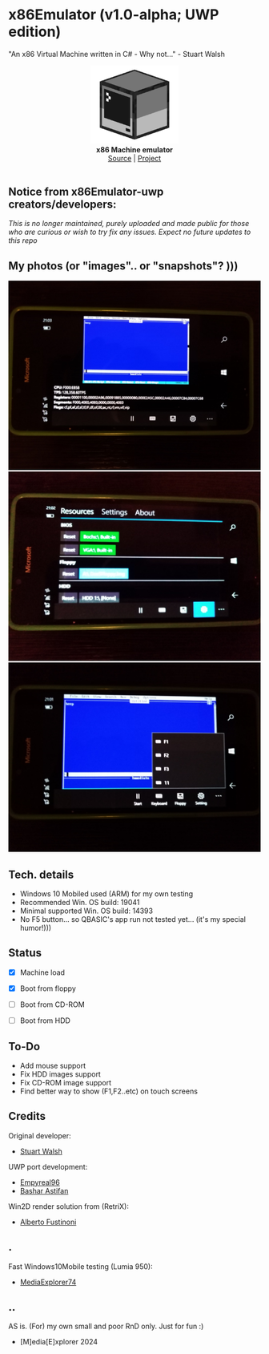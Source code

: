 # x86Emulator (v1.0-alpha; UWP edition)

"An x86 Virtual Machine written in C# - Why not..." - Stuart Walsh 

<p align="center">
  <img src="Images/logo.png" width="176"><br>
  <b>x86 Machine emulator</b><br/>
  <a href="./src">Source</a> |
  <a href="https://github.com/cryogen/VM86CS">Project</a> 
  <br/><br/>
</p>

## Notice from x86Emulator-uwp creators/developers: 
*This is no longer maintained, purely uploaded and made public for those who are curious or wish to try fix any issues. Expect no future updates to this repo*

## My photos (or "images".. or "snapshots"? )))

![](Images/shot1.png)
![](Images/shot2.png)
![](Images/shot3.png)

## Tech. details
- Windows 10 Mobiled used (ARM) for my own testing
- Recommended Win. OS build: 19041
- Minimal supported  Win. OS build: 14393
- No F5 button... so QBASIC's app run not tested yet... (it's my special humor!)))


## Status

- [x] Machine load
- [x] Boot from floppy
- [ ] Boot from CD-ROM
- [ ] Boot from HDD


## To-Do

- Add mouse support
- Fix HDD images support
- Fix CD-ROM image support
- Find better way to show (F1,F2..etc) on touch screens


## Credits

Original developer:

- [Stuart Walsh](https://github.com/cryogen)

UWP port development:

- [Empyreal96](https://github.com/Empyreal96)
- [Bashar Astifan](https://github.com/basharast)


Win2D render solution from (RetriX):

- [Alberto Fustinoni](https://github.com/albertofustinoni)


## .
Fast Windows10Mobile testing (Lumia 950):

- [MediaExplorer74](https://github.com/mediaexplorer74)

## ..
AS is. (For) my own small and poor RnD only. Just for fun :)

- [M]edia[E]xplorer 2024